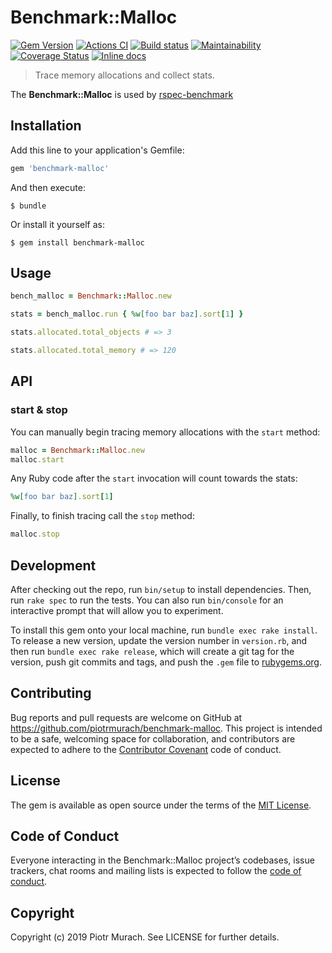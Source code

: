 # Benchmark::Malloc

[![Gem Version](https://badge.fury.io/rb/benchmark-malloc.svg)][gem]
[![Actions CI](https://github.com/piotrmurach/benchmark-malloc/workflows/CI/badge.svg?branch=master)][gh_actions_ci]
[![Build status](https://ci.appveyor.com/api/projects/status/cp102e33c2a7fx83?svg=true)][appveyor]
[![Maintainability](https://api.codeclimate.com/v1/badges/d8fbd4a0423fd78d8bee/maintainability)][codeclimate]
[![Coverage Status](https://coveralls.io/repos/github/piotrmurach/benchmark-malloc/badge.svg?branch=master)][coverage]
[![Inline docs](http://inch-ci.org/github/piotrmurach/benchmark-malloc.svg?branch=master)][inchpages]

[gem]: http://badge.fury.io/rb/benchmark-malloc
[gh_actions_ci]: https://github.com/piotrmurach/benchmark-malloc/actions?query=workflow%3ACI
[appveyor]: https://ci.appveyor.com/project/piotrmurach/benchmark-malloc
[codeclimate]: https://codeclimate.com/github/piotrmurach/benchmark-malloc/maintainability
[coverage]: https://coveralls.io/github/piotrmurach/benchmark-malloc?branch=master
[inchpages]: http://inch-ci.org/github/piotrmurach/benchmark-malloc

> Trace memory allocations and collect stats.

The **Benchmark::Malloc** is used by [rspec-benchmark](https://github.com/piotrmurach/rspec-benchmark)

## Installation

Add this line to your application's Gemfile:

```ruby
gem 'benchmark-malloc'
```

And then execute:

    $ bundle

Or install it yourself as:

    $ gem install benchmark-malloc

## Usage

```ruby
bench_malloc = Benchmark::Malloc.new

stats = bench_malloc.run { %w[foo bar baz].sort[1] }

stats.allocated.total_objects # => 3

stats.allocated.total_memory # => 120
```

## API

### start & stop

You can manually begin tracing memory allocations with the `start` method:

```ruby
malloc = Benchmark::Malloc.new
malloc.start
```

Any Ruby code after the `start` invocation will count towards the stats:

```ruby
%w[foo bar baz].sort[1]
```

Finally, to finish tracing call the `stop` method:

```ruby
malloc.stop
```

## Development

After checking out the repo, run `bin/setup` to install dependencies. Then, run `rake spec` to run the tests. You can also run `bin/console` for an interactive prompt that will allow you to experiment.

To install this gem onto your local machine, run `bundle exec rake install`. To release a new version, update the version number in `version.rb`, and then run `bundle exec rake release`, which will create a git tag for the version, push git commits and tags, and push the `.gem` file to [rubygems.org](https://rubygems.org).

## Contributing

Bug reports and pull requests are welcome on GitHub at https://github.com/piotrmurach/benchmark-malloc. This project is intended to be a safe, welcoming space for collaboration, and contributors are expected to adhere to the [Contributor Covenant](http://contributor-covenant.org) code of conduct.

## License

The gem is available as open source under the terms of the [MIT License](https://opensource.org/licenses/MIT).

## Code of Conduct

Everyone interacting in the Benchmark::Malloc project’s codebases, issue trackers, chat rooms and mailing lists is expected to follow the [code of conduct](https://github.com/piotrmurach/benchmark-malloc/blob/master/CODE_OF_CONDUCT.md).

## Copyright

Copyright (c) 2019 Piotr Murach. See LICENSE for further details.
